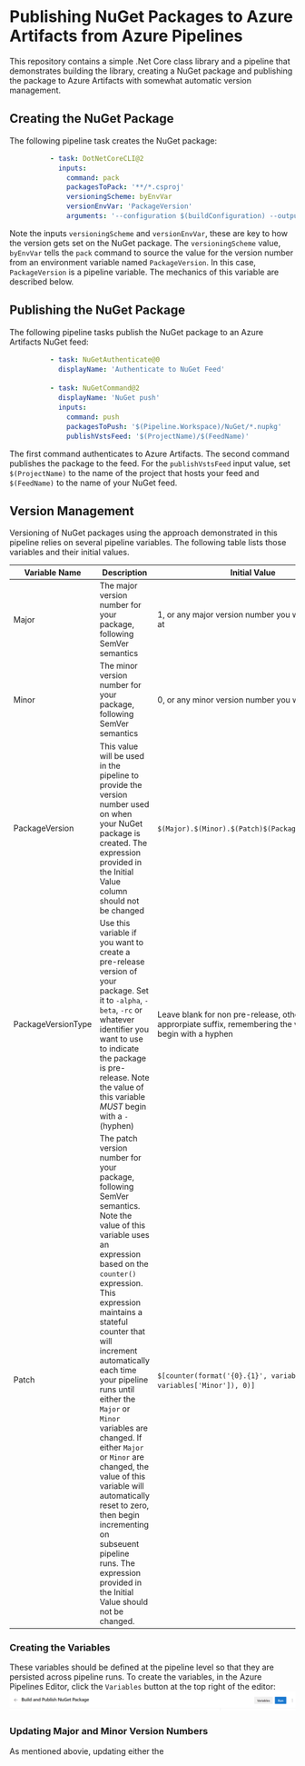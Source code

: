 # Publishing NuGet Packages to Azure Artifacts from Azure Pipelines

This repository contains a simple .Net Core class library and a pipeline that demonstrates building the library, creating a NuGet package and publishing the package to Azure Artifacts with somewhat automatic version management.

## Creating the NuGet Package
The following pipeline task creates the NuGet package:

``` yaml
          - task: DotNetCoreCLI@2
            inputs:
              command: pack
              packagesToPack: '**/*.csproj'
              versioningScheme: byEnvVar
              versionEnvVar: 'PackageVersion'
              arguments: '--configuration $(buildConfiguration) --output $(Build.ArtifactStagingDirectory)
```
Note the inputs `versioningScheme` and `versionEnvVar`, these are key to how the version gets set on the NuGet package.  The `versioningScheme` value, `byEnvVar` tells the `pack` command to source the value for the version number from an environment variable named `PackageVersion`.  In this case, `PackageVersion` is a pipeline variable.  The mechanics of this variable are described below.

## Publishing the NuGet Package
The following pipeline tasks publish the NuGet package to an Azure Artifacts NuGet feed:

``` yaml
          - task: NuGetAuthenticate@0
            displayName: 'Authenticate to NuGet Feed'
          
          - task: NuGetCommand@2
            displayName: 'NuGet push'
            inputs:
              command: push
              packagesToPush: '$(Pipeline.Workspace)/NuGet/*.nupkg'
              publishVstsFeed: '$(ProjectName)/$(FeedName)'
```

The first command authenticates to Azure Artifacts.  The second command publishes the package to the feed.  For the `publishVstsFeed` input value, set `$(ProjectName)` to the name of the project that hosts your feed and `$(FeedName)` to the name of your NuGet feed.

## Version Management
Versioning of NuGet packages using the approach demonstrated in this pipeline relies on several pipeline variables.  The following table lists those variables and their initial values.

|Variable Name|Description|Initial Value|
--------------|-----------|-------------|
|Major|The major version number for your package, following SemVer semantics|1, or any major version number you wish to begin at|
|Minor|The minor version number for your package, following SemVer semantics|0, or any minor version number you wish to start at|
|PackageVersion|This value will be used in the pipeline to provide the version number used on when your NuGet package is created.  The expression provided in the Initial Value column should not be changed|`$(Major).$(Minor).$(Patch)$(PackageVersionType)`|
|PackageVersionType|Use this variable if you want to create a pre-release version of your package.  Set it to `-alpha`, `-beta`, `-rc` or whatever identifier you want to use to indicate the package is pre-release.  Note the value of this variable *MUST* begin with a `-` (hyphen)|Leave blank for non pre-release, otherwise set the approrpiate suffix, remembering the value must begin with a hyphen|
|Patch|The patch version number for your package, following SemVer semantics.  Note the value of this variable uses an expression based on the `counter()` expression.  This expression maintains a stateful counter that will increment automatically each time your pipeline runs until either the `Major` or `Minor` variables are changed.  If either `Major` or `Minor` are changed, the value of this variable will automatically reset to zero, then begin incrementing on subseuent pipeline runs.  The expression provided in the Initial Value should not be changed.|`$[counter(format('{0}.{1}', variables['Major'], variables['Minor']), 0)]`

### Creating the Variables
These variables should be defined at the pipeline level so that they are persisted across pipeline runs.  To create the variables, in the Azure Pipelines Editor, click the `Variables` button at the top right of the editor:
![Define Pipeline Variables](images/define-variables.png "Define variables")



### Updating Major and Minor Version Numbers

As mentioned abovie, updating either the 